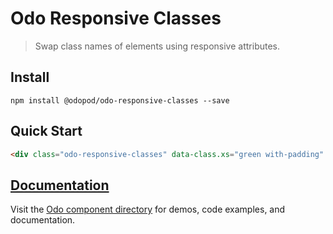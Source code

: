 # Odo Responsive Classes

> Swap class names of elements using responsive attributes.

## Install

```shell
npm install @odopod/odo-responsive-classes --save
```

## Quick Start

```html
<div class="odo-responsive-classes" data-class.xs="green with-padding" data-class.sm="blue"></div>
```

## [Documentation][permalink]

Visit the [Odo component directory][permalink] for demos, code examples, and documentation.

[permalink]: http://code.odopod.com/odo-responsive-classes/
